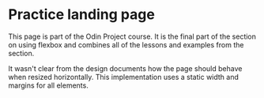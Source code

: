 # Practice landing page
This page is part of the Odin Project course. It is the final part of the section
on using flexbox and combines all of the lessons and examples from the section.

It wasn't clear from the design documents how the page should behave when resized
horizontally. This implementation uses a static width and margins for all elements.
